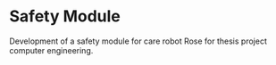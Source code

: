 # Safety Module

Development of a safety module for care robot Rose for thesis project computer
engineering.
